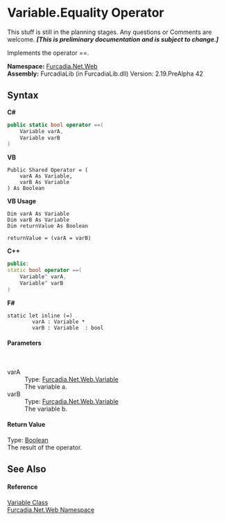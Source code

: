 # Variable.Equality Operator 
This stuff is still in the planning stages. Any questions or Comments are welcome. _**\[This is preliminary documentation and is subject to change.\]**_

Implements the operator ==.

**Namespace:**&nbsp;<a href="N_Furcadia_Net_Web">Furcadia.Net.Web</a><br />**Assembly:**&nbsp;FurcadiaLib (in FurcadiaLib.dll) Version: 2.19.PreAlpha 42

## Syntax

**C#**<br />
``` C#
public static bool operator ==(
	Variable varA,
	Variable varB
)
```

**VB**<br />
``` VB
Public Shared Operator = ( 
	varA As Variable,
	varB As Variable
) As Boolean
```

**VB Usage**<br />
``` VB Usage
Dim varA As Variable
Dim varB As Variable
Dim returnValue As Boolean

returnValue = (varA = varB)
```

**C++**<br />
``` C++
public:
static bool operator ==(
	Variable^ varA, 
	Variable^ varB
)
```

**F#**<br />
``` F#
static let inline (=)
        varA : Variable * 
        varB : Variable  : bool
```


#### Parameters
&nbsp;<dl><dt>varA</dt><dd>Type: <a href="T_Furcadia_Net_Web_Variable">Furcadia.Net.Web.Variable</a><br />The variable a.</dd><dt>varB</dt><dd>Type: <a href="T_Furcadia_Net_Web_Variable">Furcadia.Net.Web.Variable</a><br />The variable b.</dd></dl>

#### Return Value
Type: <a href="http://msdn2.microsoft.com/en-us/library/a28wyd50" target="_blank">Boolean</a><br />The result of the operator.

## See Also


#### Reference
<a href="T_Furcadia_Net_Web_Variable">Variable Class</a><br /><a href="N_Furcadia_Net_Web">Furcadia.Net.Web Namespace</a><br />